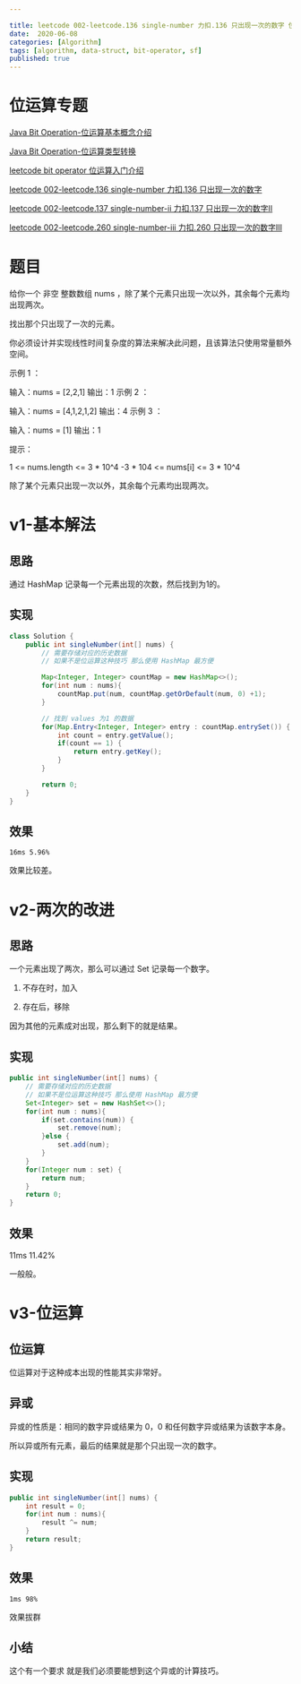 ```yaml
---

title: leetcode 002-leetcode.136 single-number 力扣.136 只出现一次的数字 位运算
date:  2020-06-08
categories: [Algorithm]
tags: [algorithm, data-struct, bit-operator, sf]
published: true
---
```


# 位运算专题

[Java Bit Operation-位运算基本概念介绍](https://houbb.github.io/2020/06/08/algorithm-000-leetcode-data-struct-002-bit-operator-00-base)

[Java Bit Operation-位运算类型转换](https://houbb.github.io/2020/06/08/algorithm-000-leetcode-data-struct-002-bit-operator-00-convert)

[leetcode bit operator 位运算入门介绍](https://houbb.github.io/2020/06/08/algorithm-000-leetcode-data-struct-002-bit-operator-00-intro)

[leetcode 002-leetcode.136 single-number 力扣.136 只出现一次的数字](https://houbb.github.io/2020/06/08/algorithm-000-leetcode-data-struct-002-bit-operator-01-136-single-number)

[leetcode 002-leetcode.137 single-number-ii 力扣.137 只出现一次的数字II](https://houbb.github.io/2020/06/08/algorithm-000-leetcode-data-struct-002-bit-operator-02-137-single-number-ii)

[leetcode 002-leetcode.260 single-number-iii 力扣.260 只出现一次的数字III](https://houbb.github.io/2020/06/08/algorithm-000-leetcode-data-struct-002-bit-operator-03-260-single-number-iii)

# 题目

给你一个 非空 整数数组 nums ，除了某个元素只出现一次以外，其余每个元素均出现两次。

找出那个只出现了一次的元素。

你必须设计并实现线性时间复杂度的算法来解决此问题，且该算法只使用常量额外空间。

示例 1 ：

输入：nums = [2,2,1]
输出：1
示例 2 ：

输入：nums = [4,1,2,1,2]
输出：4
示例 3 ：

输入：nums = [1]
输出：1
 

提示：

1 <= nums.length <= 3 * 10^4
-3 * 104 <= nums[i] <= 3 * 10^4

除了某个元素只出现一次以外，其余每个元素均出现两次。

# v1-基本解法

## 思路

通过 HashMap 记录每一个元素出现的次数，然后找到为1的。

## 实现

```java
class Solution {
    public int singleNumber(int[] nums) {
        // 需要存储对应的历史数据
        // 如果不是位运算这种技巧 那么使用 HashMap 最方便

        Map<Integer, Integer> countMap = new HashMap<>();
        for(int num : nums){
            countMap.put(num, countMap.getOrDefault(num, 0) +1);
        }

        // 找到 values 为1 的数据
        for(Map.Entry<Integer, Integer> entry : countMap.entrySet()) {
            int count = entry.getValue();
            if(count == 1) {
                return entry.getKey();
            }
        }

        return 0;
    }
}
```

## 效果

```
16ms 5.96%
```

效果比较差。

# v2-两次的改进

## 思路

一个元素出现了两次，那么可以通过 Set 记录每一个数字。

1. 不存在时，加入

2. 存在后，移除

因为其他的元素成对出现，那么剩下的就是结果。

## 实现

```java
public int singleNumber(int[] nums) {
    // 需要存储对应的历史数据
    // 如果不是位运算这种技巧 那么使用 HashMap 最方便
    Set<Integer> set = new HashSet<>();
    for(int num : nums){
        if(set.contains(num)) {
            set.remove(num);
        }else {
            set.add(num);
        }
    }
    for(Integer num : set) {
        return num;
    }
    return 0;
}
```

## 效果

11ms 11.42%

一般般。

# v3-位运算

## 位运算

位运算对于这种成本出现的性能其实非常好。

## 异或

异或的性质是：相同的数字异或结果为 0，0 和任何数字异或结果为该数字本身。

所以异或所有元素，最后的结果就是那个只出现一次的数字。

## 实现

```java
public int singleNumber(int[] nums) {
    int result = 0;
    for(int num : nums){
        result ^= num;
    }
    return result;
}
```

## 效果

```
1ms 98%
```

效果拔群

## 小结

这个有一个要求 就是我们必须要能想到这个异或的计算技巧。

